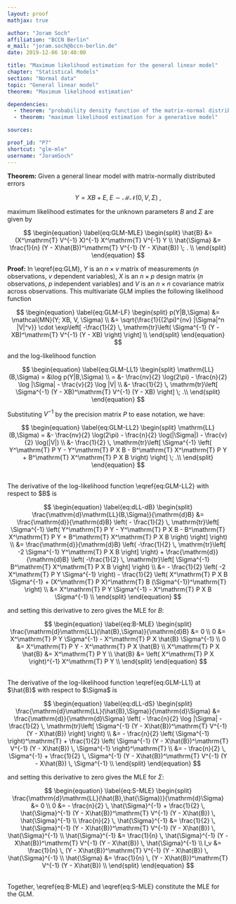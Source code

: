 ```yaml
---
layout: proof
mathjax: true

author: "Joram Soch"
affiliation: "BCCN Berlin"
e_mail: "joram.soch@bccn-berlin.de"
date: 2019-12-06 10:40:00

title: "Maximum likelihood estimation for the general linear model"
chapter: "Statistical Models"
section: "Normal data"
topic: "General linear model"
theorem: "Maximum likelihood estimation"

dependencies:
  - theorem: "probability density function of the matrix-normal distribution"
  - theorem: "maximum likelihood estimation for a generative model"

sources:

proof_id: "P7"
shortcut: "glm-mle"
username: "JoramSoch"
---
```



**Theorem:** Given a general linear model with matrix-normally distributed errors

$$ \label{eq:GLM}
Y = X B + E, \; E \sim \mathcal{MN}(0, V, \Sigma) \; ,
$$

maximum likelihood estimates for the unknown parameters $B$ and $\Sigma$ are given by

$$
\begin{equation} \label{eq:GLM-MLE}
\begin{split}
\hat{B} &= (X^\mathrm{T} V^{-1} X)^{-1} X^\mathrm{T} V^{-1} Y \\
\hat{\Sigma} &= \frac{1}{n} (Y - X\hat{B})^\mathrm{T} V^{-1} (Y - X\hat{B}) \; . \\
\end{split}
\end{equation}
$$


**Proof:** In \eqref{eq:GLM}, $Y$ is an $n \times v$ matrix of measurements ($n$ observations, $v$ dependent variables), $X$ is an $n \times p$ design matrix ($n$ observations, $p$ independent variables) and $V$ is an $n \times n$ covariance matrix across observations. This multivariate GLM implies the following likelihood function

$$
\begin{equation} \label{eq:GLM-LF}
\begin{split}
p(Y|B,\Sigma) &= \mathcal{MN}(Y; XB, V, \Sigma) \\
&= \sqrt{\frac{1}{(2\pi)^{nv} |\Sigma|^n |V|^v}} \cdot \exp\left[ -\frac{1}{2} \, \mathrm{tr}\left( \Sigma^{-1} (Y - XB)^\mathrm{T} V^{-1} (Y - XB) \right)  \right] \\
\end{split}
\end{equation}
$$

and the log-likelihood function

$$
\begin{equation} \label{eq:GLM-LL1}
\begin{split}
\mathrm{LL}(B,\Sigma) = &\log p(Y|B,\Sigma) \\
= &- \frac{nv}{2} \log(2\pi) - \frac{n}{2} \log |\Sigma| - \frac{v}{2} \log |V| \\
&- \frac{1}{2} \, \mathrm{tr}\left[ \Sigma^{-1} (Y - XB)^\mathrm{T} V^{-1} (Y - XB) \right] \; .\\
\end{split}
\end{equation}
$$

Substituting $V^{-1}$ by the precision matrix $P$ to ease notation, we have:

$$
\begin{equation} \label{eq:GLM-LL2}
\begin{split}
\mathrm{LL}(B,\Sigma) = &- \frac{nv}{2} \log(2\pi) - \frac{n}{2} \log(|\Sigma|) - \frac{v}{2} \log(|V|) \\
&- \frac{1}{2} \, \mathrm{tr}\left[ \Sigma^{-1} \left( Y^\mathrm{T} P Y - Y^\mathrm{T} P X B - B^\mathrm{T} X^\mathrm{T} P Y + B^\mathrm{T} X^\mathrm{T} P X B \right) \right] \; .\\
\end{split}
\end{equation}
$$

<br>
The derivative of the log-likelihood function \eqref{eq:GLM-LL2} with respect to $B$ is

$$
\begin{equation} \label{eq:dLL-dB}
\begin{split}
\frac{\mathrm{d}\mathrm{LL}(B,\Sigma)}{\mathrm{d}B} &= \frac{\mathrm{d}}{\mathrm{d}B} \left( - \frac{1}{2} \, \mathrm{tr}\left[ \Sigma^{-1} \left( Y^\mathrm{T} P Y - Y^\mathrm{T} P X B - B^\mathrm{T} X^\mathrm{T} P Y + B^\mathrm{T} X^\mathrm{T} P X B \right) \right] \right) \\
&= \frac{\mathrm{d}}{\mathrm{d}B} \left( -\frac{1}{2} \, \mathrm{tr}\left[ -2 \Sigma^{-1} Y^\mathrm{T} P X B \right] \right) + \frac{\mathrm{d}}{\mathrm{d}B} \left( -\frac{1}{2} \, \mathrm{tr}\left[ \Sigma^{-1} B^\mathrm{T} X^\mathrm{T} P X B \right] \right) \\
&= - \frac{1}{2} \left( -2 X^\mathrm{T} P Y \Sigma^{-1} \right) - \frac{1}{2} \left( X^\mathrm{T} P X B \Sigma^{-1} + (X^\mathrm{T} P X)^\mathrm{T} B (\Sigma^{-1})^\mathrm{T} \right) \\
&= X^\mathrm{T} P Y \Sigma^{-1} - X^\mathrm{T} P X B \Sigma^{-1} \\
\end{split}
\end{equation}
$$

and setting this derivative to zero gives the MLE for $B$:

$$
\begin{equation} \label{eq:B-MLE}
\begin{split}
\frac{\mathrm{d}\mathrm{LL}(\hat{B},\Sigma)}{\mathrm{d}B} &= 0 \\
0 &= X^\mathrm{T} P Y \Sigma^{-1} - X^\mathrm{T} P X \hat{B} \Sigma^{-1} \\
0 &= X^\mathrm{T} P Y - X^\mathrm{T} P X \hat{B} \\
X^\mathrm{T} P X \hat{B} &= X^\mathrm{T} P Y \\
\hat{B} &= \left( X^\mathrm{T} P X \right)^{-1} X^\mathrm{T} P Y \\
\end{split}
\end{equation}
$$

<br>
The derivative of the log-likelihood function \eqref{eq:GLM-LL1} at $\hat{B}$ with respect to $\Sigma$ is

$$
\begin{equation} \label{eq:dLL-dS}
\begin{split}
\frac{\mathrm{d}\mathrm{LL}(\hat{B},\Sigma)}{\mathrm{d}\Sigma} &= \frac{\mathrm{d}}{\mathrm{d}\Sigma} \left( - \frac{n}{2} \log |\Sigma| - \frac{1}{2} \, \mathrm{tr}\left[ \Sigma^{-1} (Y - X\hat{B})^\mathrm{T} V^{-1} (Y - X\hat{B}) \right] \right) \\
&= - \frac{n}{2} \left( \Sigma^{-1} \right)^\mathrm{T} + \frac{1}{2} \left( \Sigma^{-1} (Y - X\hat{B})^\mathrm{T} V^{-1} (Y - X\hat{B}) \, \Sigma^{-1} \right)^\mathrm{T} \\
&= - \frac{n}{2} \, \Sigma^{-1} + \frac{1}{2} \, \Sigma^{-1} (Y - X\hat{B})^\mathrm{T} V^{-1} (Y - X\hat{B}) \, \Sigma^{-1} \\
\end{split}
\end{equation} 
$$

and setting this derivative to zero gives the MLE for $\Sigma$:

$$
\begin{equation} \label{eq:S-MLE}
\begin{split}
\frac{\mathrm{d}\mathrm{LL}(\hat{B},\hat{\Sigma})}{\mathrm{d}\Sigma} &= 0 \\
0 &= - \frac{n}{2} \, \hat{\Sigma}^{-1} + \frac{1}{2} \, \hat{\Sigma}^{-1} (Y - X\hat{B})^\mathrm{T} V^{-1} (Y - X\hat{B}) \, \hat{\Sigma}^{-1} \\
\frac{n}{2} \, \hat{\Sigma}^{-1} &= \frac{1}{2} \, \hat{\Sigma}^{-1} (Y - X\hat{B})^\mathrm{T} V^{-1} (Y - X\hat{B}) \, \hat{\Sigma}^{-1} \\
\hat{\Sigma}^{-1} &= \frac{1}{n} \, \hat{\Sigma}^{-1} (Y - X\hat{B})^\mathrm{T} V^{-1} (Y - X\hat{B}) \, \hat{\Sigma}^{-1} \\
I_v &= \frac{1}{n} \, (Y - X\hat{B})^\mathrm{T} V^{-1} (Y - X\hat{B}) \, \hat{\Sigma}^{-1} \\
\hat{\Sigma} &= \frac{1}{n} \, (Y - X\hat{B})^\mathrm{T} V^{-1} (Y - X\hat{B}) \\
\end{split}
\end{equation}
$$

<br>
Together, \eqref{eq:B-MLE} and \eqref{eq:S-MLE} constitute the MLE for the GLM.
